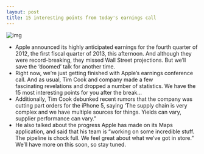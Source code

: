 ```yaml
---
layout: post
title: 15 interesting points from today's earnings call
---
```

![img](http://media.idownloadblog.com/wp-content/uploads/2012/06/Apple-store-Nanjing-East-China-exterior-001.jpg)
* Apple announced its highly anticipated earnings for the fourth quarter of 2012, the first fiscal quarter of 2013, this afternoon. And although they were record-breaking, they missed Wall Street projections. But we’ll save the ‘doomed’ talk for another time.
* Right now, we’re just getting finished with Apple’s earnings conference call. And as usual, Tim Cook and company made a few fascinating revelations and dropped a number of statistics. We have the 15 most interesting points for you after the break…
* Additionally, Tim Cook debunked recent rumors that the company was cutting part orders for the iPhone 5, saying ‘The supply chain is very complex and we have multiple sources for things. Yields can vary, supplier performance can vary.”
* He also talked about the progress Apple has made on its Maps application, and said that his team is “working on some incredible stuff. The pipeline is chock full. We feel great about what we’ve got in store.” We’ll have more on this soon, so stay tuned.

